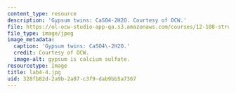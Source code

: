 ```yaml
---
content_type: resource
description: 'Gypsum twins: CaSO4-2H2O. Courtesy of OCW.'
file: https://ol-ocw-studio-app-qa.s3.amazonaws.com/courses/12-108-structure-of-earth-materials-fall-2004/328fb82d2a9b2a07c3f9dab9bb5a7367_lab4-4.jpg
file_type: image/jpeg
image_metadata:
  caption: 'Gypsum twins: CaSO4\-2H2O.'
  credit: Courtesy of OCW.
  image-alt: gypsum is calcium sulfate.
resourcetype: Image
title: lab4-4.jpg
uid: 328fb82d-2a9b-2a07-c3f9-dab9bb5a7367
---
```

